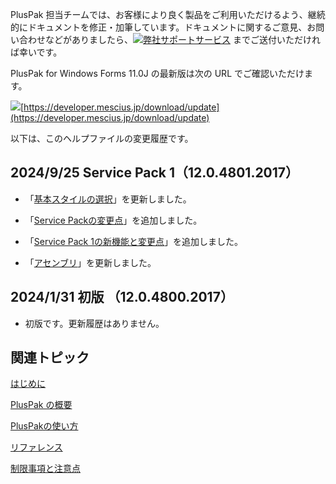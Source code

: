 
PlusPak 担当チームでは、お客様により良く製品をご利用いただけるよう、継続的にドキュメントを修正・加筆しています。ドキュメントに関するご意見、お問い合わせなどがありましたら、![](/DOCUMENT_SITE_LINK_PREFIX_HERE/document-site-files/images/06fadbb1-c461-433a-b385-ae4966e56069/images/weblink.png)[弊社サポートサービス](https://developer.mescius.jp/support/technical) までご送付いただければ幸いです。

PlusPak for Windows Forms 11.0J の最新版は次の URL でご確認いただけます。

![](/DOCUMENT_SITE_LINK_PREFIX_HERE/document-site-files/images/06fadbb1-c461-433a-b385-ae4966e56069/images/weblink.png)[https://developer.mescius.jp/download/update](https://developer.mescius.jp/download/update)

以下は、このヘルプファイルの変更履歴です。

## 2024/9/25 Service Pack 1（12.0.4801.2017）

*   「[基本スタイルの選択](gcdocsite__documentlink?toc-item-id=d3383196-0370-43c3-81b0-9776401b2fb2)」を更新しました。
    
*   「[Service Packの変更点](gcdocsite__documentlink?toc-item-id=1674abd4-1eee-405a-b167-8bfb2d3a35e8)」を追加しました。
    
*   「[Service Pack 1の新機能と変更点](gcdocsite__documentlink?toc-item-id=675bf07d-1951-4120-8689-3ca6364fc388)」を追加しました。
    
*   「[アセンブリ](gcdocsite__documentlink?toc-item-id=301e1434-bd0c-451a-bfec-9bcd46c46d63)」を更新しました。
    

## 2024/1/31 初版 （12.0.4800.2017）

*   初版です。更新履歴はありません。
    

## 関連トピック

[はじめに](gcdocsite__documentlink?toc-item-id=5a683186-3fa6-4dcb-a11a-1afc4e800b15)

[PlusPak の概要](gcdocsite__documentlink?toc-item-id=a3150ed1-8629-4fb5-8a0d-cfc1024668d5)

[PlusPakの使い方](gcdocsite__documentlink?toc-item-id=f660d5eb-01cf-4c16-8edb-cac373cd0651)

[リファレンス](01Namespaces.html)

[制限事項と注意点](gcdocsite__documentlink?toc-item-id=c5f963c9-07f0-403e-9670-0d01937b524d)